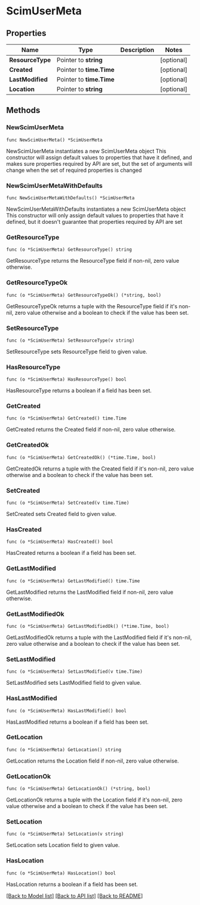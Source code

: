 # ScimUserMeta

## Properties

Name | Type | Description | Notes
------------ | ------------- | ------------- | -------------
**ResourceType** | Pointer to **string** |  | [optional] 
**Created** | Pointer to **time.Time** |  | [optional] 
**LastModified** | Pointer to **time.Time** |  | [optional] 
**Location** | Pointer to **string** |  | [optional] 

## Methods

### NewScimUserMeta

`func NewScimUserMeta() *ScimUserMeta`

NewScimUserMeta instantiates a new ScimUserMeta object
This constructor will assign default values to properties that have it defined,
and makes sure properties required by API are set, but the set of arguments
will change when the set of required properties is changed

### NewScimUserMetaWithDefaults

`func NewScimUserMetaWithDefaults() *ScimUserMeta`

NewScimUserMetaWithDefaults instantiates a new ScimUserMeta object
This constructor will only assign default values to properties that have it defined,
but it doesn't guarantee that properties required by API are set

### GetResourceType

`func (o *ScimUserMeta) GetResourceType() string`

GetResourceType returns the ResourceType field if non-nil, zero value otherwise.

### GetResourceTypeOk

`func (o *ScimUserMeta) GetResourceTypeOk() (*string, bool)`

GetResourceTypeOk returns a tuple with the ResourceType field if it's non-nil, zero value otherwise
and a boolean to check if the value has been set.

### SetResourceType

`func (o *ScimUserMeta) SetResourceType(v string)`

SetResourceType sets ResourceType field to given value.

### HasResourceType

`func (o *ScimUserMeta) HasResourceType() bool`

HasResourceType returns a boolean if a field has been set.

### GetCreated

`func (o *ScimUserMeta) GetCreated() time.Time`

GetCreated returns the Created field if non-nil, zero value otherwise.

### GetCreatedOk

`func (o *ScimUserMeta) GetCreatedOk() (*time.Time, bool)`

GetCreatedOk returns a tuple with the Created field if it's non-nil, zero value otherwise
and a boolean to check if the value has been set.

### SetCreated

`func (o *ScimUserMeta) SetCreated(v time.Time)`

SetCreated sets Created field to given value.

### HasCreated

`func (o *ScimUserMeta) HasCreated() bool`

HasCreated returns a boolean if a field has been set.

### GetLastModified

`func (o *ScimUserMeta) GetLastModified() time.Time`

GetLastModified returns the LastModified field if non-nil, zero value otherwise.

### GetLastModifiedOk

`func (o *ScimUserMeta) GetLastModifiedOk() (*time.Time, bool)`

GetLastModifiedOk returns a tuple with the LastModified field if it's non-nil, zero value otherwise
and a boolean to check if the value has been set.

### SetLastModified

`func (o *ScimUserMeta) SetLastModified(v time.Time)`

SetLastModified sets LastModified field to given value.

### HasLastModified

`func (o *ScimUserMeta) HasLastModified() bool`

HasLastModified returns a boolean if a field has been set.

### GetLocation

`func (o *ScimUserMeta) GetLocation() string`

GetLocation returns the Location field if non-nil, zero value otherwise.

### GetLocationOk

`func (o *ScimUserMeta) GetLocationOk() (*string, bool)`

GetLocationOk returns a tuple with the Location field if it's non-nil, zero value otherwise
and a boolean to check if the value has been set.

### SetLocation

`func (o *ScimUserMeta) SetLocation(v string)`

SetLocation sets Location field to given value.

### HasLocation

`func (o *ScimUserMeta) HasLocation() bool`

HasLocation returns a boolean if a field has been set.


[[Back to Model list]](../README.md#documentation-for-models) [[Back to API list]](../README.md#documentation-for-api-endpoints) [[Back to README]](../README.md)


